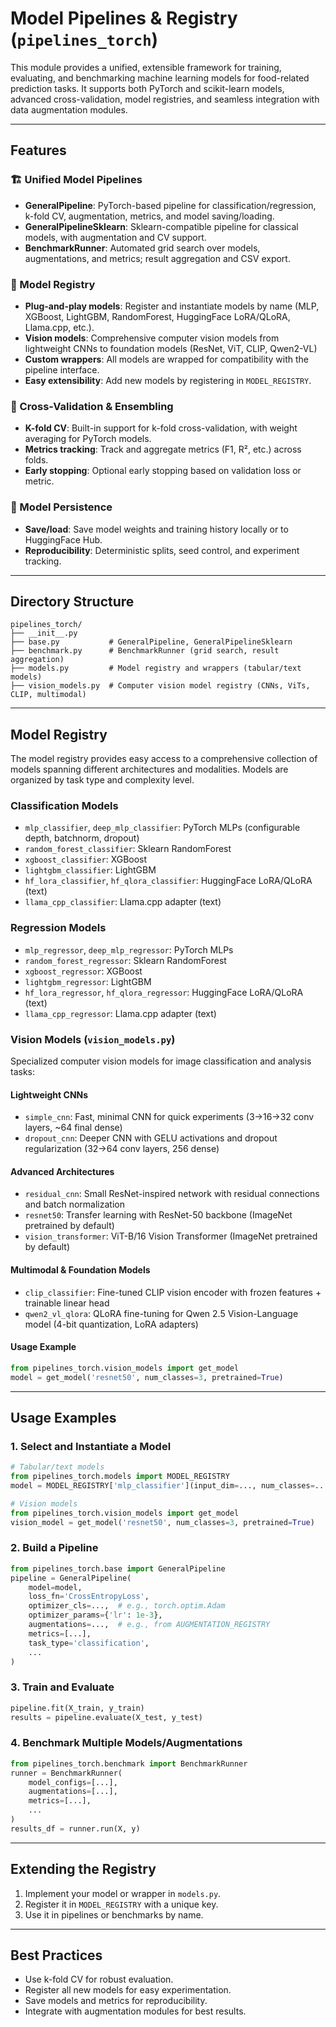 # Model Pipelines & Registry (`pipelines_torch`)

This module provides a unified, extensible framework for training, evaluating, and benchmarking machine learning models for food-related prediction tasks. It supports both PyTorch and scikit-learn models, advanced cross-validation, model registries, and seamless integration with data augmentation modules.

---

## Features

### 🏗️ Unified Model Pipelines
- **GeneralPipeline**: PyTorch-based pipeline for classification/regression, k-fold CV, augmentation, metrics, and model saving/loading.
- **GeneralPipelineSklearn**: Sklearn-compatible pipeline for classical models, with augmentation and CV support.
- **BenchmarkRunner**: Automated grid search over models, augmentations, and metrics; result aggregation and CSV export.

### 🧩 Model Registry
- **Plug-and-play models**: Register and instantiate models by name (MLP, XGBoost, LightGBM, RandomForest, HuggingFace LoRA/QLoRA, Llama.cpp, etc.).
- **Vision models**: Comprehensive computer vision models from lightweight CNNs to foundation models (ResNet, ViT, CLIP, Qwen2-VL)
- **Custom wrappers**: All models are wrapped for compatibility with the pipeline interface.
- **Easy extensibility**: Add new models by registering in `MODEL_REGISTRY`.

### 🔄 Cross-Validation & Ensembling
- **K-fold CV**: Built-in support for k-fold cross-validation, with weight averaging for PyTorch models.
- **Metrics tracking**: Track and aggregate metrics (F1, R², etc.) across folds.
- **Early stopping**: Optional early stopping based on validation loss or metric.

### 💾 Model Persistence
- **Save/load**: Save model weights and training history locally or to HuggingFace Hub.
- **Reproducibility**: Deterministic splits, seed control, and experiment tracking.

---

## Directory Structure

```
pipelines_torch/
├── __init__.py
├── base.py           # GeneralPipeline, GeneralPipelineSklearn
├── benchmark.py      # BenchmarkRunner (grid search, result aggregation)
├── models.py         # Model registry and wrappers (tabular/text models)
├── vision_models.py  # Computer vision model registry (CNNs, ViTs, CLIP, multimodal)
```

---

## Model Registry

The model registry provides easy access to a comprehensive collection of models spanning different architectures and modalities. Models are organized by task type and complexity level.

### Classification Models
- `mlp_classifier`, `deep_mlp_classifier`: PyTorch MLPs (configurable depth, batchnorm, dropout)
- `random_forest_classifier`: Sklearn RandomForest
- `xgboost_classifier`: XGBoost
- `lightgbm_classifier`: LightGBM
- `hf_lora_classifier`, `hf_qlora_classifier`: HuggingFace LoRA/QLoRA (text)
- `llama_cpp_classifier`: Llama.cpp adapter (text)

### Regression Models
- `mlp_regressor`, `deep_mlp_regressor`: PyTorch MLPs
- `random_forest_regressor`: Sklearn RandomForest
- `xgboost_regressor`: XGBoost
- `lightgbm_regressor`: LightGBM
- `hf_lora_regressor`, `hf_qlora_regressor`: HuggingFace LoRA/QLoRA (text)
- `llama_cpp_regressor`: Llama.cpp adapter (text)

### Vision Models (`vision_models.py`)
Specialized computer vision models for image classification and analysis tasks:

#### Lightweight CNNs
- `simple_cnn`: Fast, minimal CNN for quick experiments (3→16→32 conv layers, ~64 final dense)
- `dropout_cnn`: Deeper CNN with GELU activations and dropout regularization (32→64 conv layers, 256 dense)

#### Advanced Architectures
- `residual_cnn`: Small ResNet-inspired network with residual connections and batch normalization
- `resnet50`: Transfer learning with ResNet-50 backbone (ImageNet pretrained by default)
- `vision_transformer`: ViT-B/16 Vision Transformer (ImageNet pretrained by default)

#### Multimodal & Foundation Models
- `clip_classifier`: Fine-tuned CLIP vision encoder with frozen features + trainable linear head
- `qwen2_vl_qlora`: QLoRA fine-tuning for Qwen 2.5 Vision-Language model (4-bit quantization, LoRA adapters)

#### Usage Example
```python
from pipelines_torch.vision_models import get_model
model = get_model('resnet50', num_classes=3, pretrained=True)
```

---

## Usage Examples

### 1. Select and Instantiate a Model

```python
# Tabular/text models
from pipelines_torch.models import MODEL_REGISTRY
model = MODEL_REGISTRY['mlp_classifier'](input_dim=..., num_classes=...)

# Vision models
from pipelines_torch.vision_models import get_model
vision_model = get_model('resnet50', num_classes=3, pretrained=True)
```

### 2. Build a Pipeline

```python
from pipelines_torch.base import GeneralPipeline
pipeline = GeneralPipeline(
    model=model,
    loss_fn='CrossEntropyLoss',
    optimizer_cls=...,  # e.g., torch.optim.Adam
    optimizer_params={'lr': 1e-3},
    augmentations=...,  # e.g., from AUGMENTATION_REGISTRY
    metrics=[...],
    task_type='classification',
    ...
)
```

### 3. Train and Evaluate

```python
pipeline.fit(X_train, y_train)
results = pipeline.evaluate(X_test, y_test)
```

### 4. Benchmark Multiple Models/Augmentations

```python
from pipelines_torch.benchmark import BenchmarkRunner
runner = BenchmarkRunner(
    model_configs=[...],
    augmentations=[...],
    metrics=[...],
    ...
)
results_df = runner.run(X, y)
```

---

## Extending the Registry

1. Implement your model or wrapper in `models.py`.
2. Register it in `MODEL_REGISTRY` with a unique key.
3. Use it in pipelines or benchmarks by name.

---

## Best Practices

- Use k-fold CV for robust evaluation.
- Register all new models for easy experimentation.
- Save models and metrics for reproducibility.
- Integrate with augmentation modules for best results.